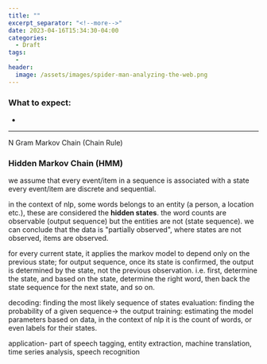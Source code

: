 ```yaml
---
title: ""
excerpt_separator: "<!--more-->"
date: 2023-04-16T15:34:30-04:00
categories:
  - Draft
tags:
  - 
header:
  image: /assets/images/spider-man-analyzing-the-web.png
---
```


### What to expect:
- 

---

N Gram
Markov Chain (Chain Rule)
### Hidden Markov Chain (HMM)

we assume that every event/item in a sequence is associated with a state
every event/item are discrete and sequential.

in the context of nlp, some words belongs to an entity (a person, a location etc.), these are considered the **hidden states**. the word counts are observable (output sequence) but the entities are not (state sequence). we can conclude that the data is "partially observed", where states are not observed, items are observed.

for every current state, it applies the markov model to depend only on the previous state; for output sequence, once its state is confirmed, the output is determined by the state, not the previous observation. i.e. first, determine the state, and based on the state, determine the right word, then back the state sequence for the next state, and so on.

decoding: finding the most likely sequence of states
evaluation: finding the probability of a given sequence-> the output
training: estimating the model parameters based on data, in the context of nlp it is the count of words, or even labels for their states.

application- part of speech tagging, entity extraction, machine translation, time series analysis, speech recognition